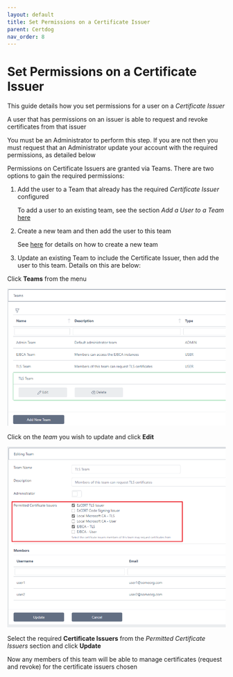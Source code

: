```yaml
---
layout: default
title: Set Permissions on a Certificate Issuer
parent: Certdog
nav_order: 8
---
```




# Set Permissions on a Certificate Issuer



This guide details how you set permissions for a user on a *Certificate Issuer*  

A user that has permissions on an issuer is able to request and revoke certificates from that issuer  



You must be an Administrator to perform this step. If you are not then you must request that an Administrator update your account with the required permissions, as detailed below



Permissions on Certificate Issuers are granted via Teams. There are two options to gain the required permissions:

1. Add the user to a Team that already has the required *Certificate Issuer* configured

   To add a user to an existing team, see the section *Add a User to a Team* [here](teams.html)

2. Create a new team and then add the user to this team

   See [here](teams.html) for details on how to create a new team

3. Update an existing Team to include the Certificate Issuer, then add the user to this team. Details on this are below:




Click **Teams** from the menu

<img src=".\images\teams3.png" alt="image-20210223091633663" style="zoom:67%;" />

Click on the *team* you wish to update and click **Edit**

<img src=".\images\teams4.png" alt="image-20210223091803503" style="zoom:67%;" />

Select the required **Certificate Issuers** from the *Permitted Certificate Issuers* section and click **Update**

Now any members of this team will be able to manage certificates (request and revoke) for the certificate issuers chosen  



